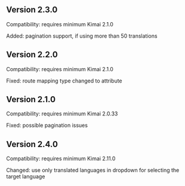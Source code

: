 ## Version 2.3.0

Compatibility: requires minimum Kimai 2.1.0

Added: pagination support, if using more than 50 translations

## Version 2.2.0

Compatibility: requires minimum Kimai 2.1.0

Fixed: route mapping type changed to attribute

## Version 2.1.0

Compatibility: requires minimum Kimai 2.0.33

Fixed: possible pagination issues

## Version 2.4.0

Compatibility: requires minimum Kimai 2.11.0

Changed: use only translated languages in dropdown for selecting the target language

